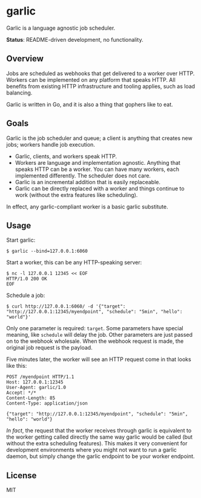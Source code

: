 # garlic

Garlic is a language agnostic job scheduler.

**Status**: README-driven development, no functionality.


## Overview

Jobs are scheduled as webhooks that get delivered to a worker over HTTP. Workers
can be implemented on any platform that speaks HTTP. All benefits from existing
HTTP infrastructure and tooling applies, such as load balancing.

Garlic is written in Go, and it is also a thing that gophers like to eat.


## Goals

Garlic is the job scheduler and queue; a client is anything that creates new jobs; workers handle job execution.

* Garlic, clients, and workers speak HTTP.
* Workers are language and implementation agnostic. Anything that speaks HTTP can be a worker. You can have many workers, each implemented differently. The scheduler does not care.
* Garlic is an incremental addition that is easily replaceable.
* Garlic can be directly replaced with a worker and things continue to work (without the extra features like scheduling).

In effect, any garlic-compliant worker is a basic garlic substitute.


## Usage


Start garlic:

```shell
$ garlic --bind=127.0.0.1:6060
```

Start a worker, this can be any HTTP-speaking server:

```shell
$ nc -l 127.0.0.1 12345 << EOF
HTTP/1.0 200 OK
EOF
```

Schedule a job:

```shell
$ curl http://127.0.0.1:6060/ -d '{"target": "http://127.0.0.1:12345/myendpoint", "schedule": "5min", "hello": "world"}'
```

Only one parameter is required: `target`. Some parameters have special meaning, like `schedule` will delay the job. Other parameters are just passed on to the webhook wholesale. When the webhook request is made, the original job request is the payload.

Five minutes later, the worker will see an HTTP request come in that looks like this:

```
POST /myendpoint HTTP/1.1
Host: 127.0.0.1:12345
User-Agent: garlic/1.0
Accept: */*
Content-Length: 85
Content-Type: application/json

{"target": "http://127.0.0.1:12345/myendpoint", "schedule": "5min", "hello": "world"}
```

*In fact*, the request that the worker receives through garlic is equivalent to the worker getting called directly the same way garlic would be called (but without the extra scheduling features). This makes it very convenient for development environments where you might not want to run a garlic daemon, but simply change the garlic endpoint to be your worker endpoint.


## License

MIT
